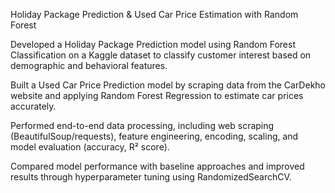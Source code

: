 Holiday Package Prediction & Used Car Price Estimation with Random Forest

Developed a Holiday Package Prediction model using Random Forest Classification on a Kaggle dataset to classify customer interest based on demographic and behavioral features.

Built a Used Car Price Prediction model by scraping data from the CarDekho website and applying Random Forest Regression to estimate car prices accurately.

Performed end-to-end data processing, including web scraping (BeautifulSoup/requests), feature engineering, encoding, scaling, and model evaluation (accuracy, R² score).

Compared model performance with baseline approaches and improved results through hyperparameter tuning using RandomizedSearchCV.
